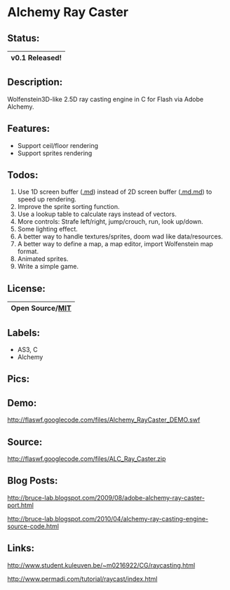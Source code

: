 # Alchemy Ray Caster #

## Status: ##

|v0.1 Released!|
|:-------------|

## Description: ##

Wolfenstein3D-like 2.5D ray casting engine in C for Flash via Adobe Alchemy.

## Features: ##
  * Support ceil/floor rendering
  * Support sprites rendering

## Todos: ##
  1. Use 1D screen buffer ([.md](.md)) instead of 2D screen buffer ([.md](.md)[.md](.md)) to speed up rendering.
  1. Improve the sprite sorting function.
  1. Use a lookup table to calculate rays instead of vectors.
  1. More controls: Strafe left/right, jump/crouch, run, look up/down.
  1. Some lighting effect.
  1. A better way to handle textures/sprites, doom wad like data/resources.
  1. A better way to define a map, a map editor, import Wolfenstein map format.
  1. Animated sprites.
  1. Write a simple game.

## License: ##

|Open Source/[MIT](http://www.opensource.org/licenses/mit-license.php)|
|:--------------------------------------------------------------------|

## Labels: ##
  * AS3, C
  * Alchemy

## Pics: ##

## Demo: ##
http://flaswf.googlecode.com/files/Alchemy_RayCaster_DEMO.swf

## Source: ##
http://flaswf.googlecode.com/files/ALC_Ray_Caster.zip

## Blog Posts: ##
http://bruce-lab.blogspot.com/2009/08/adobe-alchemy-ray-caster-port.html

http://bruce-lab.blogspot.com/2010/04/alchemy-ray-casting-engine-source-code.html

## Links: ##
http://www.student.kuleuven.be/~m0216922/CG/raycasting.html

http://www.permadi.com/tutorial/raycast/index.html